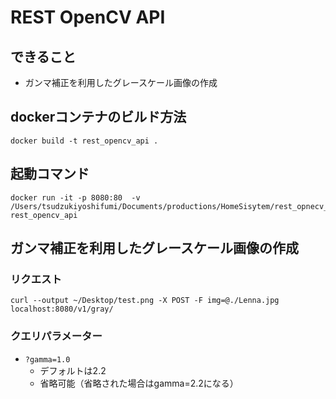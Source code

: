 # REST OpenCV API

## できること

- ガンマ補正を利用したグレースケール画像の作成

## dockerコンテナのビルド方法

```
docker build -t rest_opencv_api .
```

## 起動コマンド

```
docker run -it -p 8080:80  -v /Users/tsudzukiyoshifumi/Documents/productions/HomeSisytem/rest_opnecv_api:/home rest_opencv_api
```

## ガンマ補正を利用したグレースケール画像の作成

### リクエスト

```
curl --output ~/Desktop/test.png -X POST -F img=@./Lenna.jpg localhost:8080/v1/gray/
```

### クエリパラメーター

- `?gamma=1.0`
  - デフォルトは2.2
  - 省略可能（省略された場合はgamma=2.2になる）
